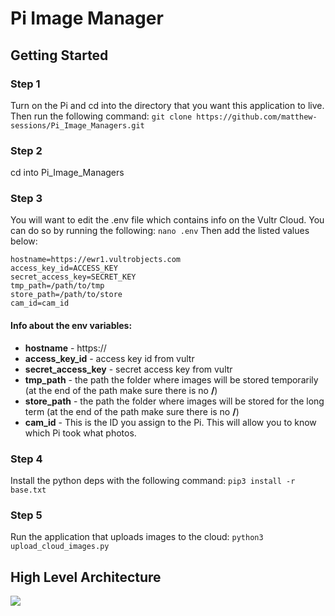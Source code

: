 # Pi Image Manager

## Getting Started
### Step 1
Turn on the Pi and cd into the directory that you want this application to live. Then run the following command:
```git clone https://github.com/matthew-sessions/Pi_Image_Managers.git```

### Step 2
cd into Pi_Image_Managers

### Step 3
You will want to edit the .env file which contains info on the Vultr Cloud. 
You can do so by running the following:
```nano .env```
Then add the listed values below:
```
hostname=https://ewr1.vultrobjects.com
access_key_id=ACCESS_KEY
secret_access_key=SECRET_KEY
tmp_path=/path/to/tmp
store_path=/path/to/store
cam_id=cam_id
```
#### Info about the env variables:
* **hostname** - https://<host name from vultr>
* **access_key_id** - access key id from vultr
* **secret_access_key** - secret access key from vultr
* **tmp_path** - the path the folder where images will be stored temporarily (at the end of the path make sure there is no **/**)
* **store_path** - the path the folder where images will be stored for the long term (at the end of the path make sure there is no **/**)
* **cam_id** - This is the ID you assign to the Pi. This will allow you to know which Pi took what photos.
  
### Step 4 
Install the python deps with the following command:
```pip3 install -r base.txt```
  
### Step 5
Run the application that uploads images to the cloud:
```python3 upload_cloud_images.py```
  
## High Level Architecture
![](https://github.com/matthew-sessions/Pi_Image_Managers/blob/main/design.png "")
